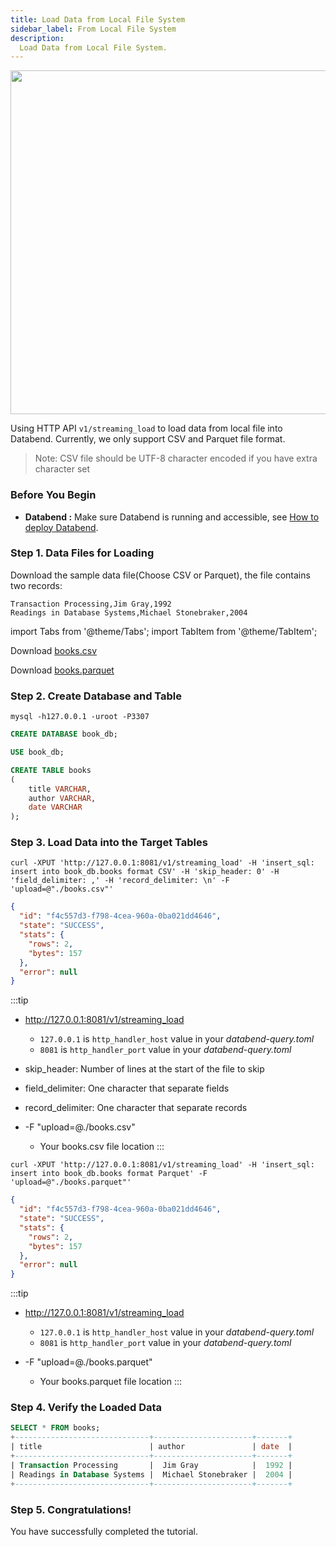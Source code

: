 ```yaml
---
title: Load Data from Local File System
sidebar_label: From Local File System
description:
  Load Data from Local File System.
---
```


<p align="center">
<img src="https://datafuse-1253727613.cos.ap-hongkong.myqcloud.com/load/load-data-from-local-fs.png" width="550"/>
</p>

Using HTTP API `v1/streaming_load` to load data from local file into Databend.
Currently, we only support CSV and Parquet file format.

> Note: CSV file should be UTF-8 character encoded if you have extra character set

### Before You Begin

* **Databend :** Make sure Databend is running and accessible, see [How to deploy Databend](/doc/deploy).

### Step 1. Data Files for Loading

Download the sample data file(Choose CSV or Parquet), the file contains two records:
```text
Transaction Processing,Jim Gray,1992
Readings in Database Systems,Michael Stonebraker,2004
```

import Tabs from '@theme/Tabs';
import TabItem from '@theme/TabItem';

<Tabs groupId="sample-data">

<TabItem value="csv" label="CSV">

Download [books.csv](https://datafuse-1253727613.cos.ap-hongkong.myqcloud.com/data/books.csv)

</TabItem>

<TabItem value="parquet" label="Parquet">

Download [books.parquet](https://datafuse-1253727613.cos.ap-hongkong.myqcloud.com/data/books.parquet)

</TabItem>

</Tabs>

### Step 2. Create Database and Table

```shell
mysql -h127.0.0.1 -uroot -P3307
```

```sql title='mysql>'
CREATE DATABASE book_db;
```

```sql title='mysql>'
USE book_db;
```

```sql title='mysql>'
CREATE TABLE books
(
    title VARCHAR,
    author VARCHAR,
    date VARCHAR
);
```

### Step 3. Load Data into the Target Tables

<Tabs groupId="load-data">

<TabItem value="csv" label="CSV">

```shell title='Request'
curl -XPUT 'http://127.0.0.1:8081/v1/streaming_load' -H 'insert_sql: insert into book_db.books format CSV' -H 'skip_header: 0' -H 'field_delimiter: ,' -H 'record_delimiter: \n' -F 'upload=@"./books.csv"'
```

```json title='Response'
{
  "id": "f4c557d3-f798-4cea-960a-0ba021dd4646",
  "state": "SUCCESS",
  "stats": {
    "rows": 2,
    "bytes": 157
  },
  "error": null
}
```

:::tip
* http://127.0.0.1:8081/v1/streaming_load
  * `127.0.0.1` is `http_handler_host` value in your *databend-query.toml*
  * `8081` is `http_handler_port` value in your *databend-query.toml*

* skip_header: Number of lines at the start of the file to skip
* field_delimiter: One character that separate fields
* record_delimiter: One character that separate records
* -F  \"upload=@./books.csv\"
  * Your books.csv file location
:::

</TabItem>

<TabItem value="parquet" label="Parquet">

```shell title='Request'
curl -XPUT 'http://127.0.0.1:8081/v1/streaming_load' -H 'insert_sql: insert into book_db.books format Parquet' -F 'upload=@"./books.parquet"'
```

```json title='Response'
{
  "id": "f4c557d3-f798-4cea-960a-0ba021dd4646",
  "state": "SUCCESS",
  "stats": {
    "rows": 2,
    "bytes": 157
  },
  "error": null
}
```

:::tip
* http://127.0.0.1:8081/v1/streaming_load
  * `127.0.0.1` is `http_handler_host` value in your *databend-query.toml*
  * `8081` is `http_handler_port` value in your *databend-query.toml*

* -F  \"upload=@./books.parquet\"
  * Your books.parquet file location
:::

</TabItem>

</Tabs>


### Step 4. Verify the Loaded Data

```sql
SELECT * FROM books;
+------------------------------+----------------------+-------+
| title                        | author               | date  |
+------------------------------+----------------------+-------+
| Transaction Processing       |  Jim Gray            |  1992 |
| Readings in Database Systems |  Michael Stonebraker |  2004 |
+------------------------------+----------------------+-------+
```

### Step 5. Congratulations!

You have successfully completed the tutorial.
